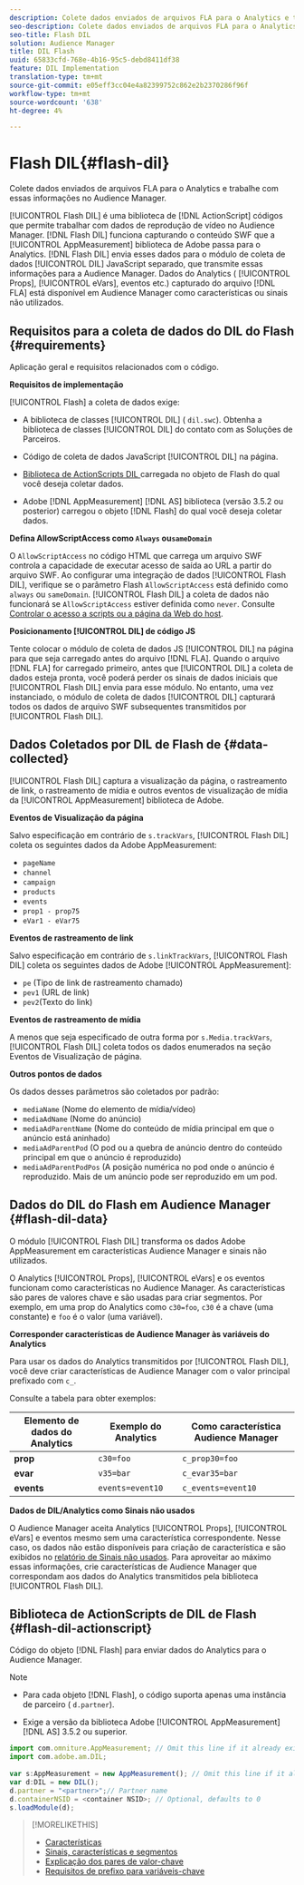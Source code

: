 ```yaml
---
description: Colete dados enviados de arquivos FLA para o Analytics e trabalhe com essas informações no Audience Manager.
seo-description: Colete dados enviados de arquivos FLA para o Analytics e trabalhe com essas informações no Audience Manager.
seo-title: Flash DIL
solution: Audience Manager
title: DIL Flash
uuid: 65833cfd-768e-4b16-95c5-debd8411df38
feature: DIL Implementation
translation-type: tm+mt
source-git-commit: e05eff3cc04e4a82399752c862e2b2370286f96f
workflow-type: tm+mt
source-wordcount: '638'
ht-degree: 4%

---
```



# Flash DIL{#flash-dil}

Colete dados enviados de arquivos FLA para o Analytics e trabalhe com essas informações no Audience Manager.

<!-- 

c_flash_dil_toc.xml

 -->

[!UICONTROL Flash DIL] é uma biblioteca de  [!DNL ActionScript] códigos que permite trabalhar com dados de reprodução de vídeo no Audience Manager. [!DNL Flash DIL] funciona capturando o conteúdo SWF que a  [!UICONTROL AppMeasurement] biblioteca de Adobe passa para o Analytics. [!DNL Flash DIL] envia esses dados para o módulo de coleta de dados  [!UICONTROL DIL] JavaScript separado, que transmite essas informações para a Audience Manager. Dados do Analytics ( [!UICONTROL Props], [!UICONTROL eVars], eventos etc.) capturado do arquivo [!DNL FLA] está disponível em Audience Manager como características ou sinais não utilizados.

## Requisitos para a coleta de dados do DIL do Flash {#requirements}

Aplicação geral e requisitos relacionados com o código.

<!-- 

c_flash_dil_intro.xml

 -->

**Requisitos de implementação**

[!UICONTROL Flash] a coleta de dados exige:

* A biblioteca de classes [!UICONTROL DIL] ( `dil.swc`). Obtenha a biblioteca de classes [!UICONTROL DIL] do contato com as Soluções de Parceiros.

* Código de coleta de dados JavaScript [!UICONTROL DIL] na página.
* [Biblioteca de ActionScripts DIL ](../dil/dil-flash.md#flash-dil-actionscript) carregada no objeto de Flash do qual você deseja coletar dados.
* Adobe [!DNL AppMeasurement] [!DNL AS] biblioteca (versão 3.5.2 ou posterior) carregou o objeto [!DNL Flash] do qual você deseja coletar dados.

**Defina AllowScriptAccess como  `Always` ou`sameDomain`**

O `AllowScriptAccess` no código HTML que carrega um arquivo SWF controla a capacidade de executar acesso de saída ao URL a partir do arquivo SWF. Ao configurar uma integração de dados [!UICONTROL Flash DIL], verifique se o parâmetro Flash `AllowScriptAccess` está definido como `always` ou `sameDomain`. [!UICONTROL Flash DIL] a coleta de dados não funcionará se  `AllowScriptAccess` estiver definida como  `never`. Consulte [Controlar o acesso a scripts ou a página da Web do host](https://helpx.adobe.com/flash/kb/control-access-scripts-host-web.html).

**Posicionamento  [!UICONTROL DIL] de código JS**

Tente colocar o módulo de coleta de dados JS [!UICONTROL DIL] na página para que seja carregado antes do arquivo [!DNL FLA]. Quando o arquivo [!DNL FLA] for carregado primeiro, antes que [!UICONTROL DIL] a coleta de dados esteja pronta, você poderá perder os sinais de dados iniciais que [!UICONTROL Flash DIL] envia para esse módulo. No entanto, uma vez instanciado, o módulo de coleta de dados [!UICONTROL DIL] capturará todos os dados de arquivo SWF subsequentes transmitidos por [!UICONTROL Flash DIL].

## Dados Coletados por DIL de Flash de {#data-collected}

[!UICONTROL Flash DIL] captura a visualização da página, o rastreamento de link, o rastreamento de mídia e outros eventos de visualização de mídia da  [!UICONTROL AppMeasurement] biblioteca de Adobe.

<!-- 

r_flash_dil_data_collected.xml

 -->

**Eventos de Visualização da página**

Salvo especificação em contrário de `s.trackVars`, [!UICONTROL Flash DIL] coleta os seguintes dados da Adobe AppMeasurement:

* `pageName`
* `channel`
* `campaign`
* `products`
* `events`
* `prop1 - prop75`
* `eVar1 - eVar75`

**Eventos de rastreamento de link**

Salvo especificação em contrário de `s.linkTrackVars`, [!UICONTROL Flash DIL] coleta os seguintes dados de Adobe [!UICONTROL AppMeasurement]:

* `pe` (Tipo de link de rastreamento chamado)
* `pev1` (URL de link)
* `pev2`(Texto do link)

**Eventos de rastreamento de mídia**

A menos que seja especificado de outra forma por `s.Media.trackVars`, [!UICONTROL Flash DIL] coleta todos os dados enumerados na seção Eventos de Visualização de página.

**Outros pontos de dados**

Os dados desses parâmetros são coletados por padrão:

* `mediaName` (Nome do elemento de mídia/vídeo)
* `mediaAdName` (Nome do anúncio)
* `mediaAdParentName` (Nome do conteúdo de mídia principal em que o anúncio está aninhado)
* `mediaAdParentPod` (O pod ou a quebra de anúncio dentro do conteúdo principal em que o anúncio é reproduzido)
* `mediaAdParentPodPos` (A posição numérica no pod onde o anúncio é reproduzido. Mais de um anúncio pode ser reproduzido em um pod.

## Dados do DIL do Flash em Audience Manager {#flash-dil-data}

O módulo [!UICONTROL Flash DIL] transforma os dados Adobe AppMeasurement em características Audience Manager e sinais não utilizados.

<!-- 

c_flash_dil_in_aam.xml

 -->

O Analytics [!UICONTROL Props], [!UICONTROL eVars] e os eventos funcionam como características no Audience Manager. As características são pares de valores chave e são usadas para criar segmentos. Por exemplo, em uma prop do Analytics como `c30=foo`, `c30` é a chave (uma constante) e `foo` é o valor (uma variável).

**Corresponder características de Audience Manager às variáveis do Analytics**

Para usar os dados do Analytics transmitidos por [!UICONTROL Flash DIL], você deve criar características de Audience Manager com o valor principal prefixado com `c_`.

Consulte a tabela para obter exemplos:

| Elemento de dados do Analytics | Exemplo do Analytics | Como característica Audience Manager |
|---|---|---|
| **prop** | `c30=foo` | `c_prop30=foo` |
| **evar** | `v35=bar` | `c_evar35=bar` |
| **events** | `events=event10` | `c_events=event10` |

**Dados de DIL/Analytics como Sinais não usados**

O Audience Manager aceita Analytics [!UICONTROL Props], [!UICONTROL eVars] e eventos mesmo sem uma característica correspondente. Nesse caso, os dados não estão disponíveis para criação de característica e são exibidos no [relatório de Sinais não usados](../reporting/dynamic-reports/unused-signals.md). Para aproveitar ao máximo essas informações, crie características de Audience Manager que correspondam aos dados do Analytics transmitidos pela biblioteca [!UICONTROL Flash DIL].

## Biblioteca de ActionScripts de DIL de Flash {#flash-dil-actionscript}

Código do objeto [!DNL Flash] para enviar dados do Analytics para o Audience Manager.

<!-- 

r_flash_dil_actionscript.xml

 -->

>[!NOTE]
>
>* Para cada objeto [!DNL Flash], o código suporta apenas uma instância de parceiro ( `d.partner`).
   >
   >
* Exige a versão da biblioteca Adobe [!UICONTROL AppMeasurement] [!DNL AS] 3.5.2 ou superior.


```js
import com.omniture.AppMeasurement; // Omit this line if it already exists in the code 
import com.adobe.am.DIL; 
  
var s:AppMeasurement = new AppMeasurement(); // Omit this line if it already exists in the code 
var d:DIL = new DIL(); 
d.partner = "<partner>";// Partner name 
d.containerNSID = <container NSID>; // Optional, defaults to 0 
s.loadModule(d);
```

>[!MORELIKETHIS]
>
>* [Características ](../features/traits/trait-details-page.md)
>* [Sinais, características e segmentos](../reference/signal-trait-segment.md)
>* [Explicação dos pares de valor-chave](../reference/key-value-pairs-explained.md)
>* [Requisitos de prefixo para variáveis-chave](../features/traits/trait-variable-prefixes.md)

